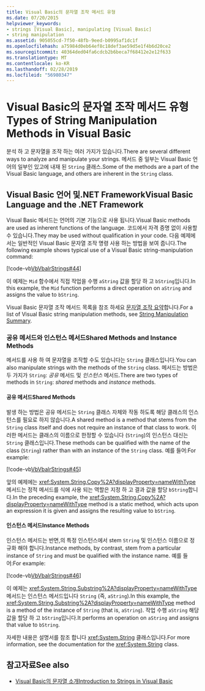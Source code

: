 ```yaml
---
title: Visual Basic의 문자열 조작 메서드 유형
ms.date: 07/20/2015
helpviewer_keywords:
- strings [Visual Basic], manipulating [Visual Basic]
- string manipulation
ms.assetid: 905055cd-7f50-48fb-9eed-b0995af1dc1f
ms.openlocfilehash: a75984d0eb64ef8c18def3ae59d5e1f4b6d20ce2
ms.sourcegitcommit: 40364ded04fa6cdcb2b6beca7f68412e2e12f633
ms.translationtype: MT
ms.contentlocale: ko-KR
ms.lasthandoff: 02/28/2019
ms.locfileid: "56980347"
---
```

# <a name="types-of-string-manipulation-methods-in-visual-basic"></a><span data-ttu-id="94390-102">Visual Basic의 문자열 조작 메서드 유형</span><span class="sxs-lookup"><span data-stu-id="94390-102">Types of String Manipulation Methods in Visual Basic</span></span>
<span data-ttu-id="94390-103">분석 하 고 문자열을 조작 하는 여러 가지가 있습니다.</span><span class="sxs-lookup"><span data-stu-id="94390-103">There are several different ways to analyze and manipulate your strings.</span></span> <span data-ttu-id="94390-104">메서드 중 일부는 Visual Basic 언어의 일부인 있고에 내재 된 `String` 클래스.</span><span class="sxs-lookup"><span data-stu-id="94390-104">Some of the methods are a part of the Visual Basic language, and others are inherent in the `String` class.</span></span>  
  
## <a name="visual-basic-language-and-the-net-framework"></a><span data-ttu-id="94390-105">Visual Basic 언어 및.NET Framework</span><span class="sxs-lookup"><span data-stu-id="94390-105">Visual Basic Language and the .NET Framework</span></span>  
 <span data-ttu-id="94390-106">Visual Basic 메서드는 언어의 기본 기능으로 사용 됩니다.</span><span class="sxs-lookup"><span data-stu-id="94390-106">Visual Basic methods are used as inherent functions of the language.</span></span> <span data-ttu-id="94390-107">코드에서 자격 증명 없이 사용할 수 있습니다.</span><span class="sxs-lookup"><span data-stu-id="94390-107">They may be used without qualification in your code.</span></span> <span data-ttu-id="94390-108">다음 예제에서는 일반적인 Visual Basic 문자열 조작 명령 사용 하는 방법을 보여 줍니다.</span><span class="sxs-lookup"><span data-stu-id="94390-108">The following example shows typical use of a Visual Basic string-manipulation command:</span></span>  
  
 [!code-vb[VbVbalrStrings#44](~/samples/snippets/visualbasic/VS_Snippets_VBCSharp/VbVbalrStrings/VB/Class2.vb#44)]  
  
 <span data-ttu-id="94390-109">이 예제는 `Mid` 함수에서 직접 작업을 수행 `aString` 값을 할당 하 고 `bString`입니다.</span><span class="sxs-lookup"><span data-stu-id="94390-109">In this example, the `Mid` function performs a direct operation on `aString` and assigns the value to `bString`.</span></span>  
  
 <span data-ttu-id="94390-110">Visual Basic 문자열 조작 메서드 목록을 참조 하세요 [문자열 조작 요약](../../../../visual-basic/language-reference/keywords/string-manipulation-summary.md)합니다.</span><span class="sxs-lookup"><span data-stu-id="94390-110">For a list of Visual Basic string manipulation methods, see [String Manipulation Summary](../../../../visual-basic/language-reference/keywords/string-manipulation-summary.md).</span></span>  
  
### <a name="shared-methods-and-instance-methods"></a><span data-ttu-id="94390-111">공유 메서드와 인스턴스 메서드</span><span class="sxs-lookup"><span data-stu-id="94390-111">Shared Methods and Instance Methods</span></span>  
 <span data-ttu-id="94390-112">메서드를 사용 하 여 문자열을 조작할 수도 있습니다는 `String` 클래스입니다.</span><span class="sxs-lookup"><span data-stu-id="94390-112">You can also manipulate strings with the methods of the `String` class.</span></span> <span data-ttu-id="94390-113">메서드는 방법은 두 가지가 `String`: *공유* 메서드 및 *인스턴스* 메서드.</span><span class="sxs-lookup"><span data-stu-id="94390-113">There are two types of methods in `String`: *shared* methods and *instance* methods.</span></span>  
  
#### <a name="shared-methods"></a><span data-ttu-id="94390-114">공유 메서드</span><span class="sxs-lookup"><span data-stu-id="94390-114">Shared Methods</span></span>  
 <span data-ttu-id="94390-115">발생 하는 방법은 공유 메서드는 `String` 클래스 자체와 작동 하도록 해당 클래스의 인스턴스를 필요로 하지 않습니다.</span><span class="sxs-lookup"><span data-stu-id="94390-115">A shared method is a method that stems from the `String` class itself and does not require an instance of that class to work.</span></span> <span data-ttu-id="94390-116">이러한 메서드는 클래스의 이름으로 한정할 수 있습니다 (`String`)의 인스턴스 대신는 `String` 클래스입니다.</span><span class="sxs-lookup"><span data-stu-id="94390-116">These methods can be qualified with the name of the class (`String`) rather than with an instance of the `String` class.</span></span> <span data-ttu-id="94390-117">예를 들어:</span><span class="sxs-lookup"><span data-stu-id="94390-117">For example:</span></span>  
  
 [!code-vb[VbVbalrStrings#45](~/samples/snippets/visualbasic/VS_Snippets_VBCSharp/VbVbalrStrings/VB/Class2.vb#45)]  
  
 <span data-ttu-id="94390-118">앞의 예제에는 <xref:System.String.Copy%2A?displayProperty=nameWithType> 메서드는 정적 메서드를 식에 사용 되는 역할은 지정 하 고 결과 값을 할당 `bString`합니다.</span><span class="sxs-lookup"><span data-stu-id="94390-118">In the preceding example, the <xref:System.String.Copy%2A?displayProperty=nameWithType> method is a static method, which acts upon an expression it is given and assigns the resulting value to `bString`.</span></span>  
  
#### <a name="instance-methods"></a><span data-ttu-id="94390-119">인스턴스 메서드</span><span class="sxs-lookup"><span data-stu-id="94390-119">Instance Methods</span></span>  
 <span data-ttu-id="94390-120">인스턴스 메서드는 반면,의 특정 인스턴스에서 stem `String` 및 인스턴스 이름으로 정규화 해야 합니다.</span><span class="sxs-lookup"><span data-stu-id="94390-120">Instance methods, by contrast, stem from a particular instance of `String` and must be qualified with the instance name.</span></span> <span data-ttu-id="94390-121">예를 들어:</span><span class="sxs-lookup"><span data-stu-id="94390-121">For example:</span></span>  
  
 [!code-vb[VbVbalrStrings#46](~/samples/snippets/visualbasic/VS_Snippets_VBCSharp/VbVbalrStrings/VB/Class2.vb#46)]  
  
 <span data-ttu-id="94390-122">이 예제는 <xref:System.String.Substring%2A?displayProperty=nameWithType> 메서드는 인스턴스 메서드입니다 `String` (즉, `aString`).</span><span class="sxs-lookup"><span data-stu-id="94390-122">In this example, the <xref:System.String.Substring%2A?displayProperty=nameWithType> method is a method of the instance of `String` (that is, `aString`).</span></span> <span data-ttu-id="94390-123">작업 수행 `aString` 해당 값을 할당 하 고 `bString`입니다.</span><span class="sxs-lookup"><span data-stu-id="94390-123">It performs an operation on `aString` and assigns that value to `bString`.</span></span>  
  
 <span data-ttu-id="94390-124">자세한 내용은 설명서를 참조 합니다 <xref:System.String> 클래스입니다.</span><span class="sxs-lookup"><span data-stu-id="94390-124">For more information, see the documentation for the <xref:System.String> class.</span></span>  
  
## <a name="see-also"></a><span data-ttu-id="94390-125">참고자료</span><span class="sxs-lookup"><span data-stu-id="94390-125">See also</span></span>
- [<span data-ttu-id="94390-126">Visual Basic의 문자열 소개</span><span class="sxs-lookup"><span data-stu-id="94390-126">Introduction to Strings in Visual Basic</span></span>](../../../../visual-basic/programming-guide/language-features/strings/introduction-to-strings.md)
